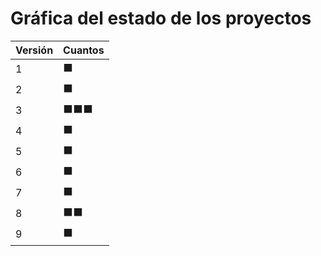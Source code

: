 # Gráfica del estado de los proyectos


| Versión | Cuantos               |
|---------|-----------------------|
| 1 | ⬛|
| 2 | ⬛|
| 3 | ⬛⬛⬛|
| 4 | ⬛|
| 5 | ⬛|
| 6 | ⬛|
| 7 | ⬛|
| 8 | ⬛⬛|
| 9 | ⬛|

